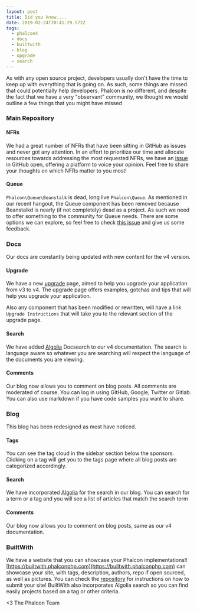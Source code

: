 ```yaml
---
layout: post
title: Did you know....
date: 2019-02-24T20:41:29.572Z
tags:
  - phalcon4
  - docs
  - builtwith
  - blog
  - upgrade
  - search
---
```

As with any open source project, developers usually don't have the time to keep up with everything that is going on. As such, some things are missed that could potentially help developers. Phalcon is no different, and despite the fact that we have a very "observant" community, we thought we would outline a few things that you might have missed

### Main Repository

#### NFRs
We had a great number of NFRs that have been sitting in GitHub as issues and never got any attention. In an effort to prioritize our time and allocate resources towards addressing the most requested NFRs, we have an [issue](https://github.com/phalcon/cphalcon/issues/13855) in GitHub open, offering a platform to voice your opinion. Feel free to share your thoughts on which NFRs matter to you most!

#### Queue
`Phalcon\Queue\Beanstalk` is dead, long live `Phalcon\Queue`. As mentioned in our recent hangout, the Queue component has been removed because Beanstalkd is nearly (if not completely) dead as a project. As such we need to offer something to the community for Queue needs. There are some options we can explore, so feel free to check [this issue](https://github.com/phalcon/cphalcon/issues/13851) and give us some feedback.

### Docs
Our docs are constantly being updated with new content for the v4 version.

#### Upgrade
We have a new [upgrade](https://docs.phalconphp.com/4.0/en/upgrade) page, aimed to help you upgrade your application from v3 to v4. The upgrade page offers examples, gotchas and tips that will help you upgrade your application.

Also any component that has been modified or rewritten, will have a link `Upgrade Instructions` that will take you to the relevant section of the upgrade page.

#### Search
We have added [Algolia](https://algolia.com) Docsearch to our v4 documentation. The search is language aware so whatever you are searching will respect the language of the documents you are viewing.

#### Comments
Our blog now allows you to comment on blog posts. All comments are moderated of course. You can log in using GitHub, Google, Twitter or Gitlab. You can also use markdown if you have code samples you want to share.

### Blog
This blog has been redesigned as most have noticed. 

#### Tags
You can see the tag cloud in the sidebar section below the sponsors. Clicking on a tag will get you to the tags page where all blog posts are categorized accordingly.

#### Search
We have incorporated [Algolia](https://algolia.com) for the search in our blog. You can search for a term or a tag and you will see a list of articles that match the search term

#### Comments
Our blog now allows you to comment on blog posts, same as our v4 documentation.

### BuiltWith
We have a website that you can showcase your Phalcon implementations!! [https://builtwith.phalconphp.com](https://builtwith.phalconphp.com) can showcase your site, with tags, description, authors, repo if open sourced, as well as pictures. You can check the [repository](https://github.com/phalcon/builtwith) for instructions on how to submit your site! BuiltWith also incorporates Algolia search so you can find easily projects based on a tag or other criteria.

<3 The Phalcon Team
